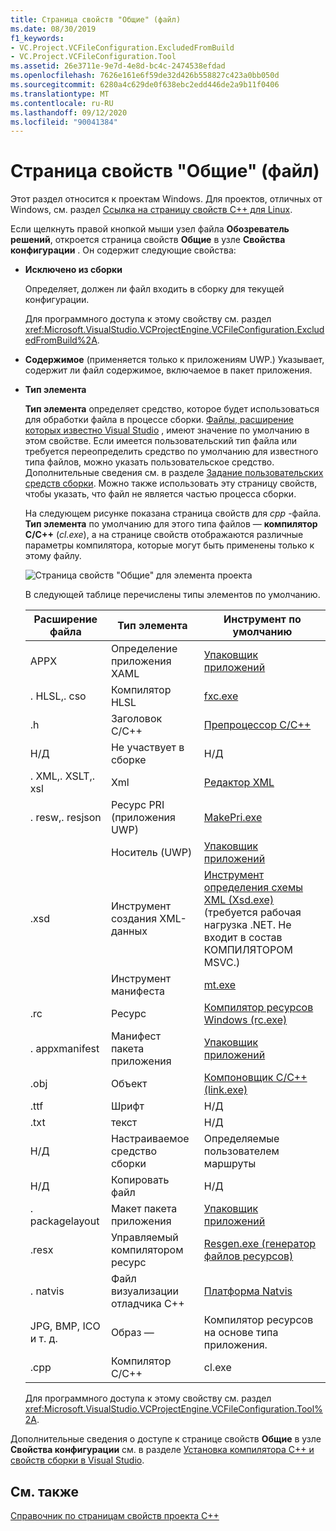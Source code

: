 ```yaml
---
title: Страница свойств "Общие" (файл)
ms.date: 08/30/2019
f1_keywords:
- VC.Project.VCFileConfiguration.ExcludedFromBuild
- VC.Project.VCFileConfiguration.Tool
ms.assetid: 26e3711e-9e7d-4e8d-bc4c-2474538efdad
ms.openlocfilehash: 7626e161e6f59de32d426b558827c423a0bb050d
ms.sourcegitcommit: 6280a4c629de0f638ebc2edd446de2a9b11f0406
ms.translationtype: MT
ms.contentlocale: ru-RU
ms.lasthandoff: 09/12/2020
ms.locfileid: "90041384"
---
```

# <a name="general-property-page-file"></a>Страница свойств "Общие" (файл)

Этот раздел относится к проектам Windows. Для проектов, отличных от Windows, см. раздел [Ссылка на страницу свойств C++ для Linux](../../linux/prop-pages-linux.md).

Если щелкнуть правой кнопкой мыши узел файла **Обозреватель решений**, откроется страница свойств **Общие** в узле **Свойства конфигурации** . Он содержит следующие свойства:

- **Исключено из сборки**

   Определяет, должен ли файл входить в сборку для текущей конфигурации.

   Для программного доступа к этому свойству см. раздел <xref:Microsoft.VisualStudio.VCProjectEngine.VCFileConfiguration.ExcludedFromBuild%2A>.

- **Содержимое** (применяется только к приложениям UWP.) Указывает, содержит ли файл содержимое, включаемое в пакет приложения.

- **Тип элемента**

   **Тип элемента** определяет средство, которое будет использоваться для обработки файла в процессе сборки. [Файлы, расширение которых известно Visual Studio](/visualstudio/extensibility/visual-cpp-project-extensibility#project-items) , имеют значение по умолчанию в этом свойстве. Если имеется пользовательский тип файла или требуется переопределить средство по умолчанию для известного типа файлов, можно указать пользовательское средство. Дополнительные сведения см. в разделе [Задание пользовательских средств сборки](../specifying-custom-build-tools.md). Можно также использовать эту страницу свойств, чтобы указать, что файл не является частью процесса сборки.

   На следующем рисунке показана страница свойств для *cpp* -файла. **Тип элемента** по умолчанию для этого типа файлов — **компилятор C/C++** (*cl.exe*), а на странице свойств отображаются различные параметры компилятора, которые могут быть применены только к этому файлу.

   ![Страница свойств "Общие" для элемента проекта](media/file-general-item-type.png "Выбор типа элемента")

    В следующей таблице перечислены типы элементов по умолчанию.

    |Расширение файла|Тип элемента|Инструмент по умолчанию|
    |-|-|-|
    |APPX|Определение приложения XAML|[Упаковщик приложений](/windows/win32/appxpkg/make-appx-package--makeappx-exe-)|
    |. HLSL,. cso|Компилятор HLSL|[fxc.exe](/windows/win32/direct3dtools/fxc)|
    |.h|Заголовок C/C++|[Препроцессор C/C++](../../preprocessor/c-cpp-preprocessor-reference.md)|
    |Н/Д|Не участвует в сборке|Н/Д|
    |. XML,. XSLT,. xsl|Xml|[Редактор XML](/visualstudio/xml-tools/xml-editor)|
    |. resw,. resjson|Ресурс PRI (приложения UWP)|[MakePri.exe](/windows/uwp/app-resources/compile-resources-manually-with-makepri)|
    ||Носитель (UWP)|[Упаковщик приложений](/windows/win32/appxpkg/make-appx-package--makeappx-exe-)|
    |.xsd|Инструмент создания XML-данных|[Инструмент определения схемы XML (Xsd.exe)](/dotnet/standard/serialization/xml-schema-definition-tool-xsd-exe) (требуется рабочая нагрузка .NET. Не входит в состав КОМПИЛЯТОРОМ MSVC.)|
    ||Инструмент манифеста|[mt.exe](/windows/win32/sbscs/mt-exe)|
    |.rc|Ресурс|[Компилятор ресурсов Windows (rc.exe)](/windows/win32/menurc/resource-compiler)|
    |. appxmanifest|Манифест пакета приложения|[Упаковщик приложений](/windows/win32/appxpkg/make-appx-package--makeappx-exe-)|
    |.obj|Объект|[Компоновщик C/C++ (link.exe)](cl-invokes-the-linker.md)|
    |.ttf|Шрифт|Н/Д|
    |.txt|текст|Н/Д|
    |Н/Д|Настраиваемое средство сборки|Определяемые пользователем маршруты|
    |Н/Д|Копировать файл|Н/Д|
    |. packagelayout|Макет пакета приложения|[Упаковщик приложений](/windows/win32/appxpkg/make-appx-package--makeappx-exe-)|
    |.resx|Управляемый компилятором ресурс|[Resgen.exe (генератор файлов ресурсов)](/dotnet/framework/tools/resgen-exe-resource-file-generator)|
    |. natvis|Файл визуализации отладчика C++|[Платформа Natvis](/visualstudio/debugger/create-custom-views-of-native-objects)|
    |JPG, BMP, ICO и т. д.|Образ —|Компилятор ресурсов на основе типа приложения.|
    |.cpp|Компилятор C/C++|cl.exe|

   Для программного доступа к этому свойству см. раздел <xref:Microsoft.VisualStudio.VCProjectEngine.VCFileConfiguration.Tool%2A>.

Дополнительные сведения о доступе к странице свойств **Общие** в узле **Свойства конфигурации** см. в разделе [Установка компилятора C++ и свойств сборки в Visual Studio](../working-with-project-properties.md).

## <a name="see-also"></a>См. также

[Справочник по страницам свойств проекта C++](property-pages-visual-cpp.md)
